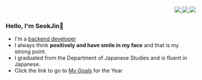 <br>   

<div align="right"> 
  <!-- Portfolio -->    
  <a href="https://baeseokjin.github.io/bsj-portfolio/" target="_blank">
    <img src="http://img.shields.io/badge/-Portfolio-FF6550?style=flat-square&logo=AffinityPublisher&logoColor=ffffff"/>
  </a>
  <!-- docker -->
  <a href="https://hub.docker.com/u/happyshipb" target="_blank">
    <img src="http://img.shields.io/badge/-Dockerhub-2496ED?style=flat-square&logo=Docker&logoColor=ffffff"/>
  </a>
  <!-- Blog -->
  <a href="https://blog.naver.com/htdocs16bsj" target="_blank">
    <img src="http://img.shields.io/badge/-Blog-03C75A?style=flat-square&logo=Naver&logoColor=ffffff"/>
  </a>
  <br> 
</div>

### Hello, I'm SeokJin👋 
   * I'm a [backend developer](https://baeseokjin.github.io/bsj-portfolio/)
   * I always think <b>positively and have smile in my face</b> and that is my strong point.
   * I graduated from the Department of Japanese Studies and is fluent in Japanese.
   * Click the link to go to [My Goals](https://blog.naver.com/htdocs16bsj/222668141319) for the Year

<!-- 
<div align="left">
  <a href="https://mire-aster-d61.notion.site/Portfolio-BaeSeokJin-1a4d97e749bd406091e5b8e4246fec96" target="_blank">
    <img src="http://img.shields.io/badge/-Portfolio-FF6550?style=flat-square&logo=AffinityPublisher&logoColor=ffffff"/>
  </a> 
  <a href="https://blog.naver.com/htdocs16bsj" target="_blank">
    <img src="http://img.shields.io/badge/-Blog-00c73c?style=flat-square&logo=Leaflet&logoColor=ffffff"/>
  </a>  
</div>
-->

